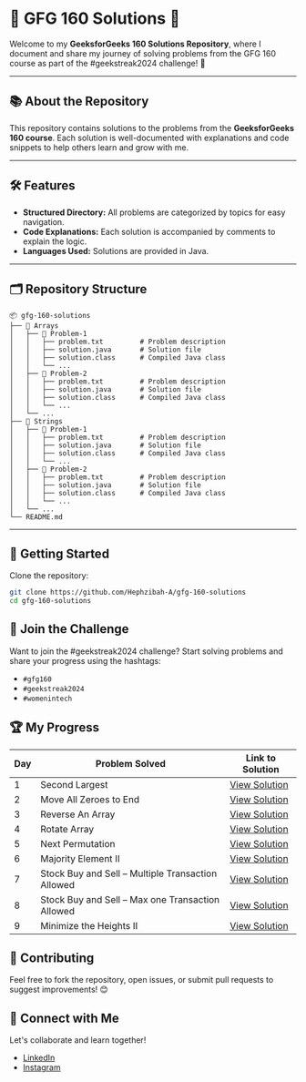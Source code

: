 # 🌟 GFG 160 Solutions 🌟

Welcome to my **GeeksforGeeks 160 Solutions Repository**, where I document and share my journey of solving problems from the GFG 160 course as part of the #geekstreak2024 challenge! 🚀

---

## 📚 About the Repository

This repository contains solutions to the problems from the **GeeksforGeeks 160 course**. Each solution is well-documented with explanations and code snippets to help others learn and grow with me.

---

## 🛠️ Features

- **Structured Directory:** All problems are categorized by topics for easy navigation.
- **Code Explanations:** Each solution is accompanied by comments to explain the logic.
- **Languages Used:** Solutions are provided in Java.

---

## 🗂️ Repository Structure

```plaintext
📦 gfg-160-solutions
├── 📁 Arrays
│   ├── 📁 Problem-1
│   │   ├── problem.txt         # Problem description
│   │   ├── solution.java       # Solution file
│   │   ├── solution.class      # Compiled Java class
│   │   └── ...
│   ├── 📁 Problem-2
│   │   ├── problem.txt         # Problem description
│   │   ├── solution.java       # Solution file
│   │   ├── solution.class      # Compiled Java class
│   │   └── ...
│   └── ...
├── 📁 Strings
│   ├── 📁 Problem-1
│   │   ├── problem.txt         # Problem description
│   │   ├── solution.java       # Solution file
│   │   ├── solution.class      # Compiled Java class
│   │   └── ...
│   ├── 📁 Problem-2
│   │   ├── problem.txt         # Problem description
│   │   ├── solution.java       # Solution file
│   │   ├── solution.class      # Compiled Java class
│   │   └── ...
│   └── ...
└── README.md
```

---

## 🚀 Getting Started

Clone the repository:

```bash
git clone https://github.com/Hephzibah-A/gfg-160-solutions
cd gfg-160-solutions
```

## 📢 Join the Challenge

Want to join the #geekstreak2024 challenge? Start solving problems and share your progress using the hashtags:

- `#gfg160`
- `#geekstreak2024`
- `#womenintech`

## 🏆 My Progress

| Day | Problem Solved                                    | Link to Solution                                                                                                                                                                                    |
| --- | ------------------------------------------------- | --------------------------------------------------------------------------------------------------------------------------------------------------------------------------------------------------- |
| 1   | Second Largest                                    | [View Solution](https://github.com/Hephzibah-A/gfg-160-solutions/blob/main/Arrays/1.%20Second%20Largest/SecondLargest.java)                                                                         |
| 2   | Move All Zeroes to End                            | [View Solution](https://github.com/Hephzibah-A/gfg-160-solutions/blob/main/Arrays/2.%20Move%20All%20Zeroes%20to%20End/MoveAllZeroesToEnd.java)                                                      |
| 3   | Reverse An Array                                  | [View Solution](https://github.com/Hephzibah-A/gfg-160-solutions/blob/main/Arrays/3.%20Reverse%20an%20Array/ReverseArray.java)                                                                      |
| 4   | Rotate Array                                      | [View Solution](https://github.com/Hephzibah-A/gfg-160-solutions/blob/main/Arrays/4.%20Rotate%20Array/RotateArray.java)                                                                             |
| 5   | Next Permutation                                  | [View Solution](https://github.com/Hephzibah-A/gfg-160-solutions/blob/main/Arrays/5.%20Next%20Permutation/NextPermutation.java)                                                                     |
| 6   | Majority Element II                               | [View Solution](https://github.com/Hephzibah-A/gfg-160-solutions/blob/main/Arrays/6.%20Majority%20Element%20II/MajorityElement2.java)                                                               |
| 7   | Stock Buy and Sell – Multiple Transaction Allowed | [View Solution](https://github.com/Hephzibah-A/gfg-160-solutions/blob/main/Arrays/7.%20Stock%20Buy%20and%20Sell%20%E2%80%93%20Multiple%20Transaction%20Allowed/StockBuySell.java)                   |
| 8   | Stock Buy and Sell – Max one Transaction Allowed  | [View Solution](https://github.com/Hephzibah-A/gfg-160-solutions/blob/main/Arrays/8.%20Stock%20Buy%20and%20Sell%20%E2%80%93%20Max%20one%20Transaction%20Allowed/StockBuySellMaxOneTransaction.java) |
| 9   | Minimize the Heights II                           | [View Solution](https://github.com/Hephzibah-A/gfg-160-solutions/blob/main/Arrays/9.%20Minimize%20the%20Heights%20II/MinimizeHeignts.java)                                                          |

## 🤝 Contributing

Feel free to fork the repository, open issues, or submit pull requests to suggest improvements! 😊

## 🌟 Connect with Me

Let's collaborate and learn together!

- [LinkedIn](https://www.linkedin.com/in/hephzibaha/)
- [Instagram](https://www.instagram.com/hephzibah.antony/)
